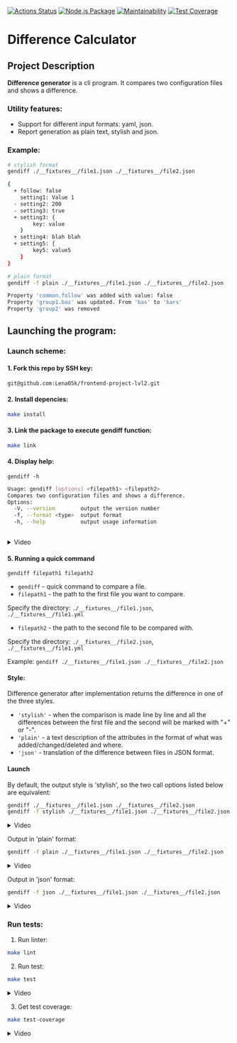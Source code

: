 [![Actions Status](https://github.com/Lena05k/frontend-project-lvl2/workflows/hexlet-check/badge.svg)](https://github.com/Lena05k/frontend-project-lvl2/actions)
[![Node.js Package](https://github.com/Lena05k/frontend-project-lvl2/actions/workflows/jest-test.yml/badge.svg)](https://github.com/Lena05k/frontend-project-lvl2/actions/workflows/jest-test.yml)
[![Maintainability](https://api.codeclimate.com/v1/badges/c50e4c296d7246e888f7/maintainability)](https://codeclimate.com/github/Lena05k/frontend-project-lvl2/maintainability)
[![Test Coverage](https://api.codeclimate.com/v1/badges/c50e4c296d7246e888f7/test_coverage)](https://codeclimate.com/github/Lena05k/frontend-project-lvl2/test_coverage)

# Difference Calculator

## Project Description
**Difference generator** is a cli program. It compares two configuration files and shows a difference.

### Utility features:
* Support for different input formats: yaml, json.
* Report generation as plain text, stylish and json.

### Example:
```sh
# stylish format
gendiff ./__fixtures__/file1.json ./__fixtures__/file2.json

{
  + follow: false
    setting1: Value 1
  - setting2: 200
  - setting3: true
  + setting3: {
        key: value
    }
  + setting4: blah blah
  + setting5: {
        key5: value5
    }
}

# plain format
gendiff -f plain ./__fixtures__/file1.json ./__fixtures__/file2.json

Property 'common.follow' was added with value: false
Property 'group1.baz' was updated. From 'bas' to 'bars'
Property 'group2' was removed
```
## Launching the program:

### Launch scheme: 
#### 1. Fork this repo by SSH key:
```sh
git@github.com:Lena05k/frontend-project-lvl2.git
```
#### 2. Install depencies:
```sh
make install
```
#### 3. Link the package to execute gendiff function:

```sh
make link
```
#### 4. Display help:
```gendiff -h```
```sh
Usage: gendiff [options] <filepath1> <filepath2>
Compares two configuration files and shows a difference.
Options:
  -V, --version        output the version number
  -f, --format <type>  output format
  -h, --help           output usage information
      
``` 
<details><summary>Video</summary>

[![Video]( https://asciinema.org/a/eXTvzQWWqoEsUjsQUt3bMp3vh.svg)](https://asciinema.org/a/eXTvzQWWqoEsUjsQUt3bMp3vh)

</details>

#### 5. Running a quick command
```
gendiff filepath1 filepath2
```
* ```gendiff``` - quick command to compare a file.
* ```filepath1``` - the path to the first file you want to compare.

Specify the directory: ```./__fixtures__/file1.json```, ```./__fixtures__/file1.yml```
* ```filepath2``` - the path to the second file to be compared with.

Specify the directory: ```./__fixtures__/file2.json```, ```./__fixtures__/file1.yml```

Example: ```gendiff ./__fixtures__/file1.json ./__fixtures__/file2.json```

#### Style:
Difference generator after implementation returns the difference in one of the three styles.
* ```'stylish'``` - when the comparison is made line by line and all the differences between the first file and the second will be marked with "+" or "-".
* ```'plain'``` - a text description of the attributes in the format of what was added/changed/deleted and where.
* ```'json'``` - translation of the difference between files in JSON format.

#### Launch
By default, the output style is 'stylish', so the two call options listed below are equivalent:
```sh
gendiff ./__fixtures__/file1.json ./__fixtures__/file2.json
gendiff -f stylish ./__fixtures__/file1.json ./__fixtures__/file2.json
```
<details><summary>Video</summary>

[![Video]( https://asciinema.org/a/Fubg8mF0p5l7zElhrHBsg3VOv.svg)](https://asciinema.org/a/Fubg8mF0p5l7zElhrHBsg3VOv)

</details>

Output in 'plain' format:
```sh
gendiff -f plain ./__fixtures__/file1.json ./__fixtures__/file2.json
```
<details><summary>Video</summary>

[![Video]( https://asciinema.org/a/gKFbJppDG92k5n9li7fKfP7jj.svg)](https://asciinema.org/a/gKFbJppDG92k5n9li7fKfP7jj)

</details>

Output in 'json' format:
```sh
gendiff -f json ./__fixtures__/file1.json ./__fixtures__/file2.json
``` 
<details><summary>Video</summary>

[![Video]( https://asciinema.org/a/fGNlrTIinzKIDv54gJj6rjPYB.svg)](https://asciinema.org/a/fGNlrTIinzKIDv54gJj6rjPYB)

</details>

### Run tests:

1. Run linter:
```sh 
make lint
```
2. Run test:
```sh 
make test
```
<details><summary>Video</summary>

[![Video]( https://asciinema.org/a/rOZ9eGF3GRGCWdEYKy26scn7s.svg)](https://asciinema.org/a/rOZ9eGF3GRGCWdEYKy26scn7s)

</details>

3. Get test coverage:
```sh 
make test-coverage
```
<details><summary>Video</summary>

[![Video]( https://asciinema.org/a/mlZunITZs7mYFSLvKtaz44t9j.svg)](https://asciinema.org/a/mlZunITZs7mYFSLvKtaz44t9j)

</details>


